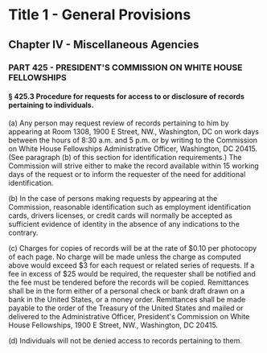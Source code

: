 
# Title 1 - General Provisions
## Chapter IV - Miscellaneous Agencies
### PART 425 - PRESIDENT'S COMMISSION ON WHITE HOUSE FELLOWSHIPS
#### § 425.3 Procedure for requests for access to or disclosure of records pertaining to individuals.

(a) Any person may request review of records pertaining to him by appearing at Room 1308, 1900 E Street, NW., Washington, DC on work days between the hours of 8:30 a.m. and 5 p.m. or by writing to the Commission on White House Fellowships Administrative Officer, Washington, DC 20415. (See paragraph (b) of this section for identification requirements.) The Commission will strive either to make the record available within 15 working days of the request or to inform the requester of the need for additional identification.

(b) In the case of persons making requests by appearing at the Commission, reasonable identification such as employment identification cards, drivers licenses, or credit cards will normally be accepted as sufficient evidence of identity in the absence of any indications to the contrary.

(c) Charges for copies of records will be at the rate of $0.10 per photocopy of each page. No charge will be made unless the charge as computed above would exceed $3 for each request or related series of requests. If a fee in excess of $25 would be required, the requester shall be notified and the fee must be tendered before the records will be copied. Remittances shall be in the form either of a personal check or bank draft drawn on a bank in the United States, or a money order. Remittances shall be made payable to the order of the Treasury of the United States and mailed or delivered to the Administrative Officer, President's Commission on White House Fellowships, 1900 E Street, NW., Washington, DC 20415.

(d) Individuals will not be denied access to records pertaining to them.

